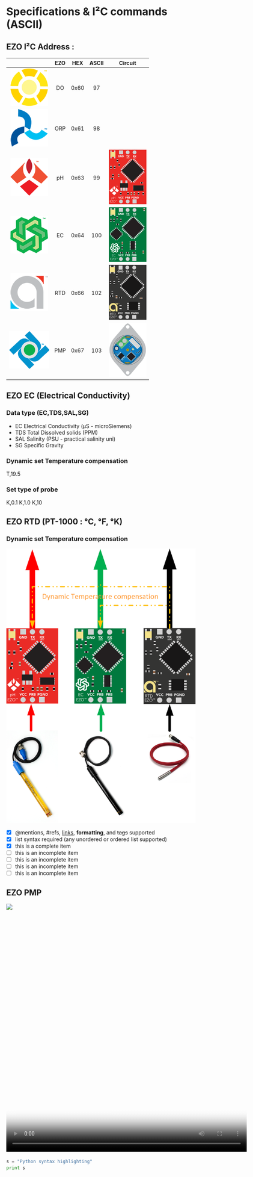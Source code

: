 # Specifications & I²C commands (ASCII)

## EZO I²C Address :

|| EZO  | HEX  | ASCII  | Circuit |
|:-:|:-:|:-:|:-:|:-:|
|<img src="https://github.com/captainigloo/HydMan/blob/master/docs/EZO_Circuits/do.png">| DO  | 0x60  | 97  ||
|<img src="https://github.com/captainigloo/HydMan/blob/master/docs/EZO_Circuits/orp.png">| ORP  | 0x61  | 98  ||
|<img src="https://github.com/captainigloo/HydMan/blob/master/docs/EZO_Circuits/ph.png">| pH  | 0x63  | 99  |<img src="https://github.com/captainigloo/HydMan/blob/master/docs/EZO_Circuits/EZO-PH.png" width="100">|
|<img src="https://github.com/captainigloo/HydMan/blob/master/docs/EZO_Circuits/ec.png">| EC  | 0x64  | 100  |<img src="https://github.com/captainigloo/HydMan/blob/master/docs/EZO_Circuits/EZO-EC.png" width="100">|
|<img src="https://github.com/captainigloo/HydMan/blob/master/docs/EZO_Circuits/rtd.png">| RTD  | 0x66  | 102  |<img src="https://github.com/captainigloo/HydMan/blob/master/docs/EZO_Circuits/EZO_RTD.png" width="100">|
|<img src="https://github.com/captainigloo/HydMan/blob/master/docs/EZO_Circuits/peristaltic.png">| PMP  | 0x67  | 103  |<img src="https://github.com/captainigloo/HydMan/blob/master/docs/EZO_Circuits/EZO-PMP.png" width="100">|

## EZO EC (Electrical Conductivity)

### Data type (EC,TDS,SAL,SG)
- EC	Electrical Conductivity (μS - microSiemens)
- TDS 	Total Dissolved solids (PPM)
- SAL	Salinity (PSU - practical salinity uni)
- SG	Specific Gravity

### Dynamic set Temperature compensation

T,19.5

### Set type of probe

K,0.1 K,1.0 K,10

## EZO RTD (PT-1000 : °C, °F, °K)
### Dynamic set Temperature compensation
<img src="https://github.com/captainigloo/HydMan/blob/master/docs/EZO_Circuits/Dynamic%20Temerature%20compensation.png" width="600">


- [x] @mentions, #refs, [links](), **formatting**, and <del>tags</del> supported
- [x] list syntax required (any unordered or ordered list supported)
- [x] this is a complete item
- [ ] this is an incomplete item
- [ ] this is an incomplete item
- [ ] this is an incomplete item
- [ ] this is an incomplete item

## EZO PMP
<img src="https://scontent-cdg2-1.cdninstagram.com/t50.2886-16/18785726_212682725908972_7723313300947075072_n.mp4" width="600">
<video controls="controls" poster="http://distilleryimage3.ak.instagram.com/2f7c10d8d9e911e28df922000a9f1991_7.jpg" width="640" height="640">
	<source src="https://distilleryimage3.s3.amazonaws.com/2f7c10d8d9e911e28df922000a9f1991_101.mp4" type="video/mp4" />
	<img alt="5th Ave" src="http://distilleryimage3.ak.instagram.com/2f7c10d8d9e911e28df922000a9f1991_7.jpg" width="640" height="640" title="No video playback capabilities, please download the video below" />
</video>

```python
s = "Python syntax highlighting"
print s
```
